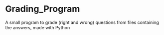 # Grading_Program
A small program to grade (right and wrong) questions from files containing the answers, made with Python
